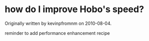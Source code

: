 # how do I improve Hobo's speed?

Originally written by kevinpfromnm on 2010-08-04.

reminder to add performance enhancement recipe
